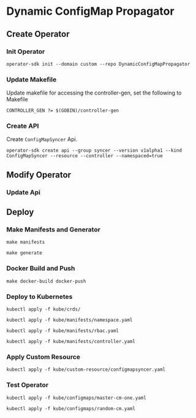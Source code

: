 # Dynamic ConfigMap Propagator

## Create Operator

### Init Operator
```
operator-sdk init --domain custom --repo DynamicConfigMapPropagator
```

### Update Makefile 
Update makefile for accessing the controller-gen, set the following to Makefile
```
CONTROLLER_GEN ?= $(GOBIN)/controller-gen
```
### Create API
Create `ConfigMapSyncer` Api.
```
operator-sdk create api --group syncer --version v1alpha1 --kind ConfigMapSyncer --resource --controller --namespaced=true
```

## Modify Operator

### Update Api

## Deploy

### Make Manifests and Generator

```
make manifests

make generate
```

### Docker Build and Push

```
make docker-build docker-push
```

### Deploy to Kubernetes

```
kubectl apply -f kube/crds/
```

```
kubectl apply -f kube/manifests/namespace.yaml

kubectl apply -f kube/manifests/rbac.yaml

kubectl apply -f kube/manifests/controller.yaml
```

### Apply Custom Resource

```
kubectl apply -f kube/custom-resource/configmapsyncer.yaml
```

### Test Operator

```
kubectl apply -f kube/configmaps/master-cm-one.yaml

kubectl apply -f kube/configmaps/random-cm.yaml
```